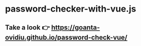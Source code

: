 # password-checker-with-vue.js

## Take a look 👉 https://goanta-ovidiu.github.io/password-check-vue/
